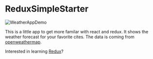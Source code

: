 # ReduxSimpleStarter
![WeatherAppDemo](https://user-images.githubusercontent.com/14861458/44337912-88a1b880-a47c-11e8-8dcd-8cff0fb278e1.gif)

This is a little app to get more familar with react and redux. It shows the weather forecast for your favorite cites.
The data is coming from [openweathermap](https://openweathermap.org/).


Interested in learning [Redux](https://www.udemy.com/react-redux/)?

